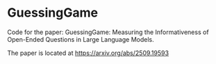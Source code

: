 # GuessingGame
Code for the paper: GuessingGame: Measuring the Informativeness of Open-Ended Questions in Large Language Models.

The paper is located at https://arxiv.org/abs/2509.19593